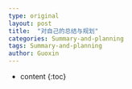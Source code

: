 ```yaml
---
type: original
layout: post
title:  "对自己的总结与规划"
categories: Summary-and-planning
tags: Summary-and-planning
author: Guoxin
---
```


* content
{:toc}
